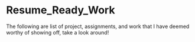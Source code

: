 # Resume_Ready_Work
The following are list of project, assignments, and work that I have deemed worthy of showing off, take a look around!
